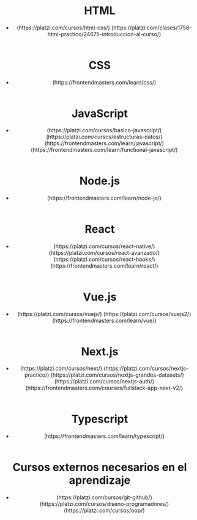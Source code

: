 <!DOCTYPE html>

<html lang="en">

<head>
    <meta charset="UTF-8">
    <meta http-equiv="X-UA-Compatible" content="IE=edge">
    <meta name="viewport" content="width=device-width, initial-scale=1.0">
    
</head>
<body>
    <header>
    <h1> HTML </h1>
        <nav>
            <ul>
                <li>
                    (https://platzi.com/cursos/html-css/)
                    (https://platzi.com/clases/1758-html-practico/24675-introduccion-al-curso/)
                </li>
            </ul> 
        </nav>
    </header>
    <header>
    <h1> CSS </h1>
        <nav>
            <ul>
                <li>
                    (https://frontendmasters.com/learn/css/)
                </li>
            </ul> 
        </nav>
    </header>
    <header>
    <h1> JavaScript </h1>
        <nav>
            <ul>
                <li>
                    (https://platzi.com/cursos/basico-javascript/)
                    (https://platzi.com/cursos/estructuras-datos/)
                    (https://frontendmasters.com/learn/javascript/)
                    (https://frontendmasters.com/learn/functional-javascript/)
                </li>
            </ul> 
        </nav>
    </header>
    <header>
    <h1> Node.js </h1>
        <nav>
            <ul>
                <li>
                    (https://frontendmasters.com/learn/node-js/)
                </li>
            </ul> 
        </nav>
    </header>
    <header>
    <h1> React </h1>
        <nav>
            <ul>
                <li>
                    (https://platzi.com/cursos/react-native/)
                    (https://platzi.com/cursos/react-avanzado/)
                    (https://platzi.com/cursos/react-hooks/)
                    (https://frontendmasters.com/learn/react/)
                </li>
            </ul> 
        </nav>
    </header>
    <header>
    <h1> Vue.js </h1>
        <nav>
            <ul>
                <li>
                    (https://platzi.com/cursos/vuejs/)
                    (https://platzi.com/cursos/vuejs2/)
                    (https://frontendmasters.com/learn/vue/)
                </li>
            </ul> 
        </nav>
    </header>
    <header>
    <h1> Next.js </h1>
        <nav>
            <ul>
                <li>
                    (https://platzi.com/cursos/next/)
                    (https://platzi.com/cursos/nextjs-practico/)
                    (https://platzi.com/cursos/nextjs-grandes-datasets/)
                    (https://platzi.com/cursos/nextjs-auth/)
                    (https://frontendmasters.com/courses/fullstack-app-next-v2/)
                </li>
            </ul> 
        </nav>
    </header>
    <header>
    <h1> Typescript </h1>
        <nav>
            <ul>
                <li>
                    (https://frontendmasters.com/learn/typescript/)
                </li>
            </ul> 
        </nav>
    </header>
    <header>
    <h1> Cursos externos necesarios en el aprendizaje </h1>
        <nav>
            <ul>
                <li>
                    (https://platzi.com/cursos/git-github/)
                    (https://platzi.com/cursos/diseno-programadores/)
                    (https://platzi.com/cursos/oop/)
                </li>
            </ul> 
        </nav>
    </header>

</body>
</html>
